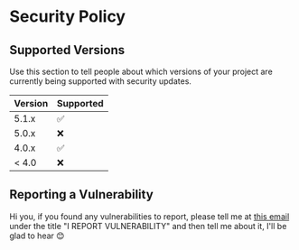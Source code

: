 # Security Policy

## Supported Versions

Use this section to tell people about which versions of your project are
currently being supported with security updates.

| Version | Supported          |
| ------- | ------------------ |
| 5.1.x   | :white_check_mark: |
| 5.0.x   | :x:                |
| 4.0.x   | :white_check_mark: |
| < 4.0   | :x:                |

## Reporting a Vulnerability

Hi you, if you found any vulnerabilities to report, please tell me
at [this email](info.cookit.app@gmail.com) under the title "I REPORT VULNERABILITY"
and then tell me about it, I'll be glad to hear 😊
